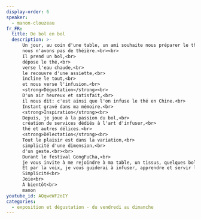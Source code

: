 ```yaml
---
display-order: 6
speaker:
  - manon-clouzeau
fr_FR:
  title: De bol en bol
  description: >-
      Un jour, au coin d'une table, un ami souhaite nous préparer le thé,<br>
      nous n'avons pas de théière.<br><br>
      Il prend un bol,<br>
      dépose le thé,<br>
      verse l'eau chaude,<br>
      le recouvre d'une assiette,<br>
      incline le tout,<br>
      et nous verse l'infusion.<br>
      <strong>Dégustation</strong><br>
      D'un air heureux et satisfait,<br>
      il nous dit: c'est ainsi que l'on infuse le thé en Chine.<br>
      Instant gravé dans ma mémoire.<br>
      <strong>Inspiration</strong><br>
      Depuis, je joue à la passion du bol,<br>
      création de services dédiés à l'art d'infuser,<br>
      thé et autres délices.<br>
      <strong>Délectation</strong><br>
      Tout le plaisir est dans la variation,<br>
      simplicité d'une dimension,<br>
      d'un geste.<br><br>
      Durant le festival GongFuCha,<br>
      je vous invite à me rejoindre à ma table, un tissus, quelques bols, de l'eau, du thé et du temps à diluer.<br>
      Et par la voix, je vous guiderai à infuser, apprendre et servir le breuvage de bol en bol.<br><br>
      Simplicité<br>
      Joie<br>
      À bientôt<br>
      manon
youtube_id: AQqweWF2oIY
categories:
  - exposition et dégustation - du vendredi au dimanche
---
```

